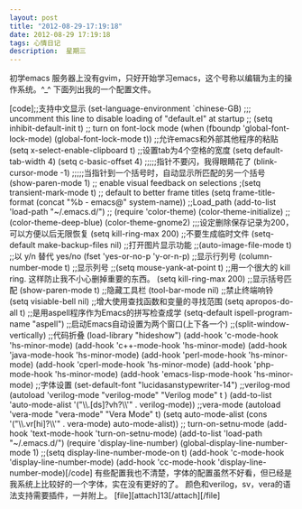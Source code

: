 ```yaml
---
layout: post
title: "2012-08-29-17:19:18"
date: 2012-08-29 17:19:18
tags: 心情日记
description:  星期三
---
```

初学emacs 
	服务器上没有gvim，只好开始学习emacs，这个号称以编辑为主的操作系统。^_^
下面列出我的一个配置文件。


[code];;支持中文显示
(set-language-environment `chinese-GB)
;;; uncomment this line to disable loading of &quot;default.el&quot; at startup
;; (setq inhibit-default-init t)
;; turn on font-lock mode
(when (fboundp &#039;global-font-lock-mode)
  (global-font-lock-mode t))
;;允许emacs和外部其他程序的粘贴
(setq x-select-enable-clipboard t)
;;设置tab为4个空格的宽度
(setq default-tab-width 4)
(setq c-basic-offset 4)
;;;;;指针不要闪，我得眼睛花了
(blink-cursor-mode -1)
;;;;;当指针到一个括号时，自动显示所匹配的另一个括号
(show-paren-mode 1)
;; enable visual feedback on selections
;(setq transient-mark-mode t)
;; default to better frame titles
(setq frame-title-format
      (concat  &quot;%b - emacs@&quot; system-name))
;;Load_path
(add-to-list &#039;load-path &quot;~/.emacs.d/&quot;)
;;
(require &#039;color-theme)
(color-theme-initialize)
;;(color-theme-deep-blue)
(color-theme-gnome2)
;;;设定删除保存记录为200，可以方便以后无限恢复
(setq kill-ring-max 200)
;;不要生成临时文件
(setq-default make-backup-files nil)
;;打开图片显示功能
;;(auto-image-file-mode t) 
;;以 y/n 替代 yes/no
(fset &#039;yes-or-no-p &#039;y-or-n-p)
;;显示行列号
(column-number-mode t) 
;;显示列号
;;(setq mouse-yank-at-point t)
;;用一个很大的 kill ring. 这样防止我不小心删掉重要的东西。
(setq kill-ring-max 200)
;;显示括号匹配
(show-paren-mode t) 
;;隐藏工具栏
(tool-bar-mode nil) 
;;禁止终端响铃
(setq visiable-bell nil) 
;;增大使用查找函数和变量的寻找范围
(setq apropos-do-all t)
;;是用aspell程序作为Emacs的拼写检查成学
(setq-default ispell-program-name &quot;aspell&quot;)
;;启动Emacs自动设置为两个窗口(上下各一个)
;;(split-window-vertically)
;;代码折叠
(load-library &quot;hideshow&quot;)
(add-hook &#039;c-mode-hook &#039;hs-minor-mode)
(add-hook &#039;c++-mode-hook &#039;hs-minor-mode)
(add-hook &#039;java-mode-hook &#039;hs-minor-mode)
(add-hook &#039;perl-mode-hook &#039;hs-minor-mode)
(add-hook &#039;cperl-mode-hook &#039;hs-minor-mode)
(add-hook &#039;php-mode-hook &#039;hs-minor-mode)
(add-hook &#039;emacs-lisp-mode-hook &#039;hs-minor-mode) 
;;字体设置
(set-default-font &quot;lucidasanstypewriter-14&quot;)
;;verilog-mod
(autoload &#039;verilog-mode &quot;verilog-mode&quot; &quot;Verilog mode&quot; t )
(add-to-list &#039;auto-mode-alist &#039;(&quot;&#92;&#92;.&#91;ds&#93;?vh?&#92;&#92;&#039;&quot; . verilog-mode))
;;vera-mode
(autoload &#039;vera-mode &quot;vera-mode&quot; &quot;Vera Mode&quot; t)
(setq auto-mode-alist (cons &#039;(&quot;&#92;&#92;.vr&#91;hi&#93;?&#92;&#92;&#039;&quot; . vera-mode) auto-mode-alist))
;; turn-on-setnu-mode
(add-hook &#039;text-mode-hook &#039;turn-on-setnu-mode)
(add-to-list &#039;load-path &quot;~/.emacs.d/&quot;)
(require &#039;display-line-number)
(global-display-line-number-mode 1)
;;(setq display-line-number-mode-on t)
(add-hook &#039;c-mode-hook &#039;display-line-number-mode)
(add-hook &#039;cc-mode-hook &#039;display-line-number-mode)[/code]
有些配置我也不清楚，字体的配置虽然不好看，但已经是我系统上比较好的一个字体，实在没有更好的了。
颜色和verilog，sv，vera的语法支持需要插件，一并附上。
[file][attach]13[/attach][/file]
